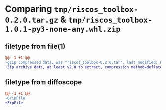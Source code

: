 # Comparing `tmp/riscos_toolbox-0.2.0.tar.gz` & `tmp/riscos_toolbox-1.0.1-py3-none-any.whl.zip`

## filetype from file(1)

```diff
@@ -1 +1 @@
-gzip compressed data, was "riscos_toolbox-0.2.0.tar", last modified: Wed Nov  3 15:30:05 2021, max compression
+Zip archive data, at least v2.0 to extract, compression method=deflate
```

## filetype from diffoscope

```diff
@@ -1 +1 @@
-GzipFile
+ZipFile
```

